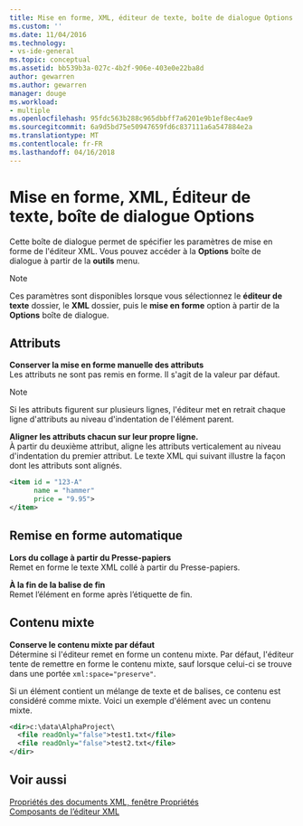 ```yaml
---
title: Mise en forme, XML, éditeur de texte, boîte de dialogue Options | Documents Microsoft
ms.custom: ''
ms.date: 11/04/2016
ms.technology:
- vs-ide-general
ms.topic: conceptual
ms.assetid: bb539b3a-027c-4b2f-906e-403e0e22ba8d
author: gewarren
ms.author: gewarren
manager: douge
ms.workload:
- multiple
ms.openlocfilehash: 95fdc563b288c965dbbff7a6201e9b1ef8ec4ae9
ms.sourcegitcommit: 6a9d5bd75e50947659fd6c837111a6a547884e2a
ms.translationtype: MT
ms.contentlocale: fr-FR
ms.lasthandoff: 04/16/2018
---
```

# <a name="formatting-xml-text-editor-options-dialog-box"></a>Mise en forme, XML, Éditeur de texte, boîte de dialogue Options
Cette boîte de dialogue permet de spécifier les paramètres de mise en forme de l'éditeur XML. Vous pouvez accéder à la **Options** boîte de dialogue à partir de la **outils** menu.  
  
> [!NOTE]
>  Ces paramètres sont disponibles lorsque vous sélectionnez le **éditeur de texte** dossier, le **XML** dossier, puis le **mise en forme** option à partir de la **Options** boîte de dialogue.  
  
## <a name="attributes"></a>Attributs  
 **Conserver la mise en forme manuelle des attributs**  
 Les attributs ne sont pas remis en forme. Il s'agit de la valeur par défaut.  
  
> [!NOTE]
>  Si les attributs figurent sur plusieurs lignes, l'éditeur met en retrait chaque ligne d'attributs au niveau d'indentation de l'élément parent.  
  
 **Aligner les attributs chacun sur leur propre ligne.**  
 À partir du deuxième attribut, aligne les attributs verticalement au niveau d'indentation du premier attribut. Le texte XML qui suivant illustre la façon dont les attributs sont alignés.  
  
```xml
<item id = "123-A"  
      name = "hammer"  
      price = "9.95">  
</item>  
```
  
## <a name="auto-reformat"></a>Remise en forme automatique  
 **Lors du collage à partir du Presse-papiers**  
 Remet en forme le texte XML collé à partir du Presse-papiers.  
  
 **À la fin de la balise de fin**  
 Remet l’élément en forme après l’étiquette de fin.  
  
## <a name="mixed-content"></a>Contenu mixte  
 **Conserve le contenu mixte par défaut**  
 Détermine si l'éditeur remet en forme un contenu mixte. Par défaut, l'éditeur tente de remettre en forme le contenu mixte, sauf lorsque celui-ci se trouve dans une portée `xml:space="preserve"`.  
  
 Si un élément contient un mélange de texte et de balises, ce contenu est considéré comme mixte. Voici un exemple d'élément avec un contenu mixte.  
  
```xml
<dir>c:\data\AlphaProject\  
  <file readOnly="false">test1.txt</file>  
  <file readOnly="false">test2.txt</file>  
</dir>  
```
  
## <a name="see-also"></a>Voir aussi  
 [Propriétés des documents XML, fenêtre Propriétés](../xml-tools/xml-document-properties-properties-window.md)   
 [Composants de l’éditeur XML](../xml-tools/xml-editor-components.md)